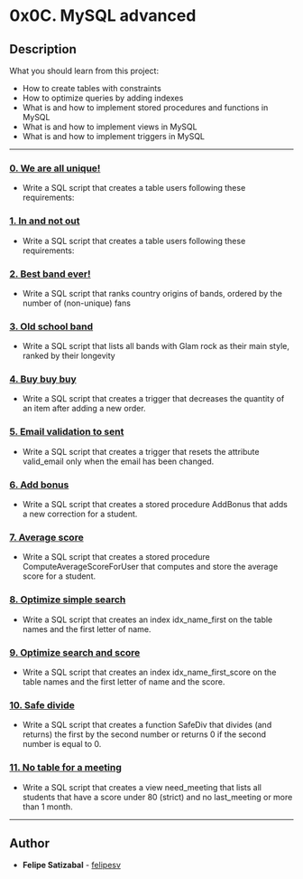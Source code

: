# 0x0C. MySQL advanced

## Description
What you should learn from this project:

* How to create tables with constraints
* How to optimize queries by adding indexes
* What is and how to implement stored procedures and functions in MySQL
* What is and how to implement views in MySQL
* What is and how to implement triggers in MySQL

---

### [0. We are all unique!](./0-uniq_users.sql)
* Write a SQL script that creates a table users following these requirements:


### [1. In and not out](./1-country_users.sql)
* Write a SQL script that creates a table users following these requirements:


### [2. Best band ever!](./2-fans.sql)
* Write a SQL script that ranks country origins of bands, ordered by the number of (non-unique) fans


### [3. Old school band](./3-glam_rock.sql)
* Write a SQL script that lists all bands with Glam rock as their main style, ranked by their longevity


### [4. Buy buy buy](./4-store.sql)
* Write a SQL script that creates a trigger that decreases the quantity of an item after adding a new order.


### [5. Email validation to sent](./5-valid_email.sql)
* Write a SQL script that creates a trigger that resets the attribute valid_email only when the email has been changed.


### [6. Add bonus](./6-bonus.sql)
* Write a SQL script that creates a stored procedure AddBonus that adds a new correction for a student.


### [7. Average score](./7-average_score.sql)
* Write a SQL script that creates a stored procedure ComputeAverageScoreForUser that computes and store the average score for a student.


### [8. Optimize simple search](./8-index_my_names.sql)
* Write a SQL script that creates an index idx_name_first on the table names and the first letter of name.


### [9. Optimize search and score](./9-index_name_score.sql)
* Write a SQL script that creates an index idx_name_first_score on the table names and the first letter of name and the score.


### [10. Safe divide](./10-div.sql)
* Write a SQL script that creates a function SafeDiv that divides (and returns) the first by the second number or returns 0 if the second number is equal to 0.


### [11. No table for a meeting](./11-need_meeting.sql)
* Write a SQL script that creates a view need_meeting that lists all students that have a score under 80 (strict) and no last_meeting or more than 1 month.

---

## Author
* **Felipe Satizabal** - [felipesv](https://github.com/felipesv)